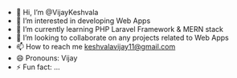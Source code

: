 - 👋 Hi, I’m @VijayKeshvala
- 👀 I’m interested in developing Web Apps
- 🌱 I’m currently learning PHP Laravel Framework & MERN stack
- 💞️ I’m looking to collaborate on any projects related to Web Apps
- 📫 How to reach me keshvalavijay11@gmail.com
- 😄 Pronouns: Vijay
- ⚡ Fun fact: ...

<!---
VijayKeshvala/VijayKeshvala is a ✨ special ✨ repository because its `README.md` (this file) appears on your GitHub profile.
You can click the Preview link to take a look at your changes.
--->
